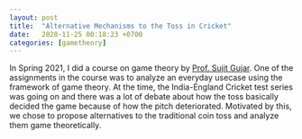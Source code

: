 ```yaml
---
layout: post
title:  "Alternative Mechanisms to the Toss in Cricket"
date:   2020-11-25 00:18:23 +0700
categories: [gametheory]
---
```


In Spring 2021, I did a course on game theory by [Prof. Sujit Gujar](https://sites.google.com/site/sujitgujar/). One of the assignments in the course was to analyze an everyday usecase using the framework of game theory. At the time, the India-England Cricket test series was going on and there was a lot of debate about how the toss basically decided the game because of how the pitch deteriorated. Motivated by this, we chose to propose alternatives to the traditional coin toss and analyze them game theoretically. 

<object data="/static/pdf/toss_cricket.pdf" width="100%" height="1000" type='application/pdf'/>
